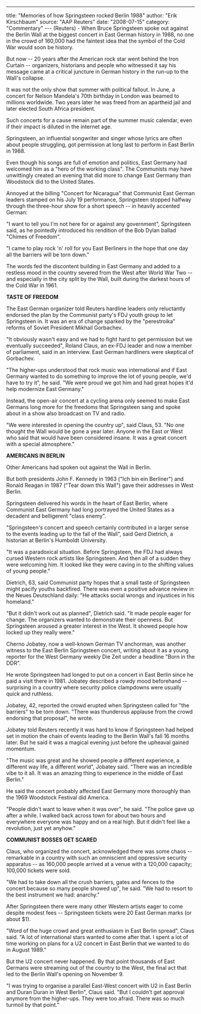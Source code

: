 ---

title: "Memories of how Springsteen rocked Berlin 1988"
author: "Erik Kirschbaum"
source: "AAP Reuters"
date: "2008-07-15"
category: "Commentary"
--- (Reuters) - When Bruce Springsteen spoke out against the Berlin Wall at the biggest concert in East German history in 1988, no one in the crowd of 160,000 had the faintest idea that the symbol of the Cold War would soon be history.

But now -- 20 years after the American rock star went behind the Iron Curtain -- organizers, historians and people who witnessed it say his message came at a critical juncture in German history in the run-up to the Wall's collapse.

It was not the only show that summer with political fallout. In June, a concert for Nelson Mandela's 70th birthday in London was beamed to millions worldwide. Two years later he was freed from an apartheid jail and later elected South Africa president.

Such concerts for a cause remain part of the summer music calendar, even if their impact is diluted in the internet age.

Springsteen, an influential songwriter and singer whose lyrics are often about people struggling, got permission at long last to perform in East Berlin in 1988.

Even though his songs are full of emotion and politics, East Germany had welcomed him as a "hero of the working class". The Communists may have unwittingly created an evening that did more to change East Germany than Woodstock did to the United States.

Annoyed at the billing "Concert for Nicaragua" that Communist East German leaders stamped on his July 19 performance, Springsteen stopped halfway through the three-hour show for a short speech -- in heavily accented German:

"I want to tell you I'm not here for or against any government", Springsteen said, as he pointedly introduced his rendition of the Bob Dylan ballad "Chimes of Freedom".

"I came to play rock 'n' roll for you East Berliners in the hope that one day all the barriers will be torn down."

The words fed the discontent building in East Germany and added to a restless mood in the country severed from the West after World War Two -- and especially in the city split by the Wall, built during the darkest hours of the Cold War in 1961.

**TASTE OF FREEDOM**

The East German organizer told Reuters hardline leaders only reluctantly endorsed the plan by the Communist party's FDJ youth group to let Springsteen in. It was an era of change sparked by the "perestroika" reforms of Soviet President Mikhail Gorbachev.

"It obviously wasn't easy and we had to fight hard to get permission but we eventually succeeded", Roland Claus, an ex-FDJ leader and now a member of parliament, said in an interview. East German hardliners were skeptical of Gorbachev.

"The higher-ups understood that rock music was international and if East Germany wanted to do something to improve the lot of young people, we'd have to try it", he said. "We were proud we got him and had great hopes it'd help modernize East Germany."

Instead, the open-air concert at a cycling arena only seemed to make East Germans long more for the freedoms that Springsteen sang and spoke about in a show also broadcast on TV and radio.

"We were interested in opening the country up", said Claus, 53. "No one thought the Wall would be gone a year later. Anyone in the East or West who said that would have been considered insane. It was a great concert with a special atmosphere."

**AMERICANS IN BERLIN**

Other Americans had spoken out against the Wall in Berlin.

But both presidents John F. Kennedy in 1963 ("Ich bin ein Berliner") and Ronald Reagan in 1987 ("Tear down this Wall") gave their addresses in West Berlin.

Springsteen delivered his words in the heart of East Berlin, where Communist East Germany had long portrayed the United States as a decadent and belligerent "class enemy".

"Springsteen's concert and speech certainly contributed in a larger sense to the events leading up to the fall of the Wall", said Gerd Dietrich, a historian at Berlin's Humboldt University.

"It was a paradoxical situation. Before Springsteen, the FDJ had always cursed Western rock artists like Springsteen. And then all of a sudden they were welcoming him. It looked like they were caving in to the shifting values of young people."

Dietrich, 63, said Communist party hopes that a small taste of Springsteen might pacify youths backfired. There was even a positive advance review in the Neues Deutschland daily: "He attacks social wrongs and injustices in his homeland."

"But it didn't work out as planned", Dietrich said. "It made people eager for change. The organizers wanted to demonstrate their openness. But Springsteen aroused a greater interest in the West. It showed people how locked up they really were."

Cherno Jobatey, now a well-known German TV anchorman, was another witness to the East Berlin Springsteen concert, writing about it as a young reporter for the West Germany weekly Die Zeit under a headline "Born in the DDR".

He wrote Springsteen had longed to put on a concert in East Berlin since he paid a visit there in 1981. Jobatey described a rowdy mood beforehand -- surprising in a country where security police clampdowns were usually quick and ruthless.

Jobatey, 42, reported the crowd erupted when Springsteen called for "the barriers" to be torn down. "There was thunderous applause from the crowd endorsing that proposal", he wrote.

Jobatey told Reuters recently it was hard to know if Springsteen had helped set in motion the chain of events leading to the Berlin Wall's fall 16 months later. But he said it was a magical evening just before the upheaval gained momentum.

"The music was great and he showed people a different experience, a different way life, a different world", Jobatey said. "There was an incredible vibe to it all. It was an amazing thing to experience in the middle of East Berlin."

He said the concert probably affected East Germany more thoroughly than the 1969 Woodstock Festival did America.

"People didn't want to leave when it was over", he said. "The police gave up after a while. I walked back across town for about two hours and everywhere everyone was happy and on a real high. But it didn't feel like a revolution, just yet anyhow."

**COMMUNIST BOSSES GET SCARED**

Claus, who organized the concert, acknowledged there was some chaos -- remarkable in a country with such an omniscient and oppressive security apparatus -- as 160,000 people arrived at a venue with a 120,000 capacity; 100,000 tickets were sold.

"We had to take down all the crush barriers, gates and fences to the concert because so many people showed up", he said. "We had to resort to the best instrument we had: anarchy."

After Springsteen there were many other Western artists eager to come despite modest fees -- Springsteen tickets were 20 East German marks (or about $1).

"Word of the huge crowd and great enthusiasm in East Berlin spread", Claus said. "A lot of international stars wanted to come after that. I spent a lot of time working on plans for a U2 concert in East Berlin that we wanted to do in August 1989."

But the U2 concert never happened. By that point thousands of East Germans were streaming out of the country to the West, the final act that led to the Berlin Wall's opening on November 9.

"I was trying to organise a parallel East-West concert with U2 in East Berlin and Duran Duran in West Berlin", Claus said. "But I couldn't get approval anymore from the higher-ups. They were too afraid. There was so much turmoil by that point."
